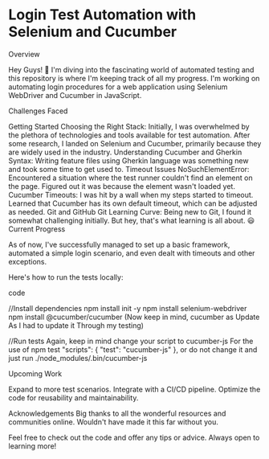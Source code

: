 # Login Test Automation with Selenium and Cucumber

Overview

Hey Guys! 👋 I'm diving into the fascinating world of automated testing and this repository is where I'm keeping track of all my progress. I'm working on automating login procedures for a web application using Selenium WebDriver and Cucumber in JavaScript.

Challenges Faced

Getting Started
Choosing the Right Stack: Initially, I was overwhelmed by the plethora of technologies and tools available for test automation. After some research, I landed on Selenium and Cucumber, primarily because they are widely used in the industry.
Understanding Cucumber and Gherkin Syntax: Writing feature files using Gherkin language was something new and took some time to get used to.
Timeout Issues
NoSuchElementError: Encountered a situation where the test runner couldn't find an element on the page. Figured out it was because the element wasn't loaded yet.
Cucumber Timeouts: I was hit by a wall when my steps started to timeout. Learned that Cucumber has its own default timeout, which can be adjusted as needed.
Git and GitHub
Git Learning Curve: Being new to Git, I found it somewhat challenging initially. But hey, that's what learning is all about. 😃
Current Progress

As of now, I've successfully managed to set up a basic framework, automated a simple login scenario, and even dealt with timeouts and other exceptions.

Here's how to run the tests locally:

 code

//Install dependencies
npm install init -y
npm install selenium-webdriver
npm install @cucumber/cucumber (Now keep in mind, cucumber as Update As I had to update it Through my testing)

//Run tests
Again, keep in mind change your script to cucumber-js For the use of npm test
"scripts": {
    "test": "cucumber-js"
},
or do not change it and just run
./node_modules/.bin/cucumber-js

Upcoming Work

Expand to more test scenarios.
Integrate with a CI/CD pipeline.
Optimize the code for reusability and maintainability.

Acknowledgements
Big thanks to all the wonderful resources and communities online. Wouldn't have made it this far without you.

Feel free to check out the code and offer any tips or advice. Always open to learning more!

